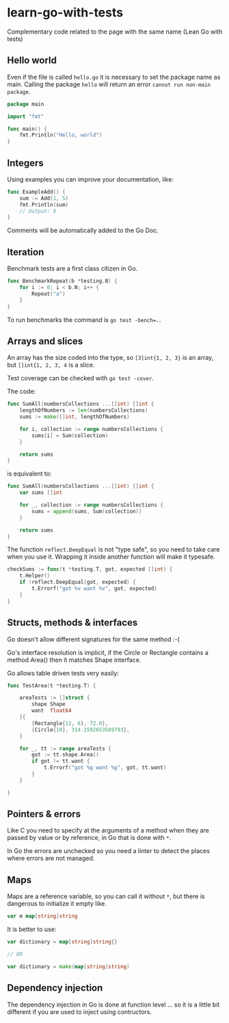 # learn-go-with-tests

Complementary code related to the page with the same name (Lean Go with tests)

## Hello world

Even if the file is called `hello.go` it is necessary to set the package name as main. Calling the package `hello` will return an error `cannot run non-main package`.

```go
package main

import "fmt"

func main() {
	fmt.Println("Hello, world")
}
```

## Integers

Using examples you can improve your documentation, like:

```go
func ExampleAdd() {
	sum := Add(1, 5)
	fmt.Println(sum)
	// Output: 6
}
```

Comments will be automatically added to the Go Doc.

## Iteration

Benchmark tests are a first class citizen in Go.

```go
func BenchmarkRepeat(b *testing.B) {
	for i := 0; i < b.N; i++ {
		Repeat("a")
	}
}
```

To run benchmarks the command is `go test -bench=.`.

## Arrays and slices

An array has the size coded into the type, so `[3]int{1, 2, 3}` is an array, but `[]int{1, 2, 3, 4` is a slice.

Test coverage can be checked with `go test -cover`.

The code:

```go
func SumAll(numbersCollections ...[]int) []int {
	lengthOfNumbers := len(numbersCollections)
	sums := make([]int, lengthOfNumbers)

	for i, collection := range numbersCollections {
		sums[i] = Sum(collection)
	}

	return sums
}
```

is equivalent to:

```go
func SumAll(numbersCollections ...[]int) []int {
	var sums []int

	for _, collection := range numbersCollections {
		sums = append(sums, Sum(collection))
	}

	return sums
}
```

The function `reflect.DeepEqual` is not "type safe", so you need to take care when you use it. Wrapping it inside another function will make it typesafe.

```go
checkSums := func(t *testing.T, got, expected []int) {
    t.Helper()
    if !reflect.DeepEqual(got, expected) {
        t.Errorf("got %v want %v", got, expected)
    }
}
```

## Structs, methods & interfaces

Go doesn't allow different signatures for the same method :-( 

Go's interface resolution is implicit, if the Circle or Rectangle contains a method Area() then it matches Shape interface.

Go allows table driven tests very easily:

```go
func TestArea(t *testing.T) {

    areaTests := []struct {
        shape Shape
        want  float64
    }{
        {Rectangle{12, 6}, 72.0},
        {Circle{10}, 314.1592653589793},
    }

    for _, tt := range areaTests {
        got := tt.shape.Area()
        if got != tt.want {
            t.Errorf("got %g want %g", got, tt.want)
        }
    }

}
```

## Pointers & errors

Like C you need to specify at the arguments of a method when they are passed by value or by reference, in Go that is done with `*`.

In Go the errors are unchecked so you need a linter to detect the places where errors are not managed.

## Maps 

Maps are a reference variable, so you can call it without `*`, but there is dangerous to initialize it empty like.

```go
var m map[string]string
```

It is better to use:

```go
var dictionary = map[string]string{}

// OR

var dictionary = make(map[string]string)
```

## Dependency injection

The dependency injection in Go is done at function level ... so it is a little bit different if you are used to inject using contructors.